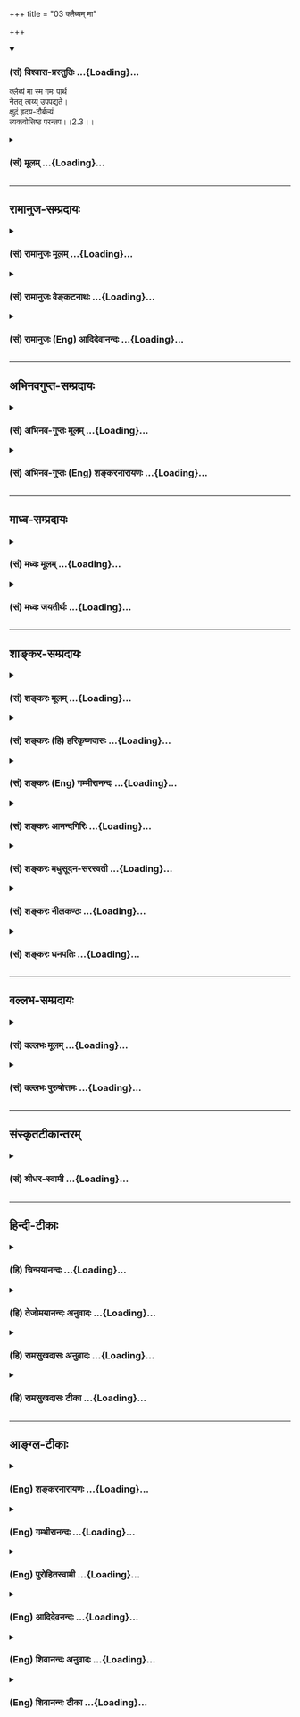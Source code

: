 +++
title = "03 क्लैब्यम् मा"

+++
<div class="js_include" newlevelforh1="3" title="(सं) विश्वास-प्रस्तुतिः" unfilled url="/purANam_vaiShNavam/mahAbhAratam/06-bhIShma-parva/03-bhagavad-gItA-parva/saMskRtam/vishvAsa-prastutiH/02_sAnkhya-yogaH_sarva-/03_klaibyam_mA.md">
<details open><summary><h3>(सं) विश्वास-प्रस्तुतिः ...{Loading}...</h3></summary>

क्लैब्यं मा स्म गमः पार्थ  
नैतत् त्वय्य् उपपद्यते।  
क्षुद्रं हृदय-दौर्बल्यं  
त्यक्त्वोत्तिष्ठ परन्तप।।2.3।।
</details>
</div>
<div class="js_include collapsed" newlevelforh1="3" title="(सं) मूलम्" unfilled url="/purANam_vaiShNavam/mahAbhAratam/06-bhIShma-parva/03-bhagavad-gItA-parva/saMskRtam/mUlam/02_sAnkhya-yogaH_sarva-/03_klaibyam_mA.md">
<details><summary><h3>(सं) मूलम् ...{Loading}...</h3></summary>

क्लैब्यं मा स्म गमः पार्थ नैतत्त्वय्युपपद्यते।  
क्षुद्रं हृदयदौर्बल्यं त्यक्त्वोत्तिष्ठ परन्तप।।2.3।।
</details>
</div>


_________________
## रामानुज-सम्प्रदायः
<div class="js_include collapsed" newlevelforh1="3" title="(सं) रामानुजः मूलम्" unfilled url="/purANam_vaiShNavam/mahAbhAratam/06-bhIShma-parva/03-bhagavad-gItA-parva/saMskRtam/rAmAnujaH/mUlam/02_sAnkhya-yogaH_sarva-/03_klaibyam_mA.md">
<details><summary><h3>(सं) रामानुजः मूलम् ...{Loading}...</h3></summary>

।।2.3।। संजय उवाच श्रीभगवानुवाच एवम् उपविष्टे पार्थे कुतः अयम् अस्थाने
समुत्थितः शोक इति आक्षिप्य तम् इमं विषमस्थं शोकम् अविद्वत्सेवितं
परलोकविरोधिनम् अकीर्तिकरम् अतिक्षुद्रं हृदयदौर्बल्यकृतं परित्यज्य
युद्धाय उत्तिष्ठ इति श्रीभगवान् उवाच।  

</details>
</div>
<div class="js_include collapsed" newlevelforh1="3" title="(सं) रामानुजः वेङ्कटनाथः" unfilled url="/purANam_vaiShNavam/mahAbhAratam/06-bhIShma-parva/03-bhagavad-gItA-parva/saMskRtam/rAmAnujaH/venkaTanAthaH/02_sAnkhya-yogaH_sarva-/03_klaibyam_mA.md">
<details><summary><h3>(सं) रामानुजः वेङ्कटनाथः ...{Loading}...</h3></summary>

।। 2.3अथ शोकापनोदनविषयो द्वितीयोऽध्याय आरभ्यते।
सञ्जयवाक्याविच्छेदेऽपिसञ्जय उवाच इति
निर्देशोऽध्यायान्तरारम्भरूपतयाऽन्योक्तिशङ्कापरिहाराय। तं तथा इत्यादि
श्लोकत्रयं व्याख्याति एवमिति। विषीदन्तम् इत्यन्तस्य
पूर्वाध्यायोक्तानुवादत्वं सूचयितुंएवमुपविष्टे पार्थे इत्युक्तम्। तथा इति
अस्थान इत्यर्थः। कृपा च आन्तरो विषादः ततः अश्रुपूर्णाकुलेक्षणं
बाह्यशोकेनाप्याविष्टमित्यर्थः। विषीदन्तं पूर्वाध्यायोक्तरीत्या विषादं
प्राप्योविष्टम्। मधुसूदनशब्देन शोकमूलरजस्तमोनिबर्हणत्वं सूचितम्। अस्थाने
इति विषमशब्दोपचरितार्थः। कश्मलमिह मूर्च्छाकल्पः शोकःशोकसंविग्नमानसः 1।47
इति प्रकृतत्वात्। प्रख्यातवंशवीर्यश्रुतादिसूचकाः अर्जुनपार्थपरन्तपेति
शब्दाः कौन्तेयत्वात्त्वयि आक्षेपकाकुगर्भा इत्यभिप्रायेणआक्षिप्य
इत्युक्तम्। कुतः शब्दश्च हेत्वाभासस्य हेतुतां प्रक्षिपन् धिक्कारगर्भः।
परान् तापयतीति परन्तपः। क्लैब्यमिह कातर्यम् तत्हृदयदौर्बल्यशब्देन
विवृतम्। पूर्वश्लोकस्थविशेषणानामप्यत्र
कातर्यत्याज्यताहेतुत्वादर्थतस्तान्यप्यत्र सङ्गमयति तमिमं
विषमस्थमित्यादिना। अतत्त्वेभ्यः आरात् दूरात् याता बुद्धिर्येषां ते
आर्याः विद्वांसः तदन्ये तु अनार्याः। अस्वर्ग्यम् इत्यत्राविशेषात्
स्वर्गशब्दः परलोकमात्रोपलक्षकः। नञश्चात्र विरोधिपरतया
स्वर्ग्यशब्दनिर्दिष्टस्वर्गहेतुविरोधित्वेऽर्थतस्तत्फलविरोधात्परलोकविरोधिनमित्युक्तम्।
क्षुद्रशब्दस्यान्न सङ्कोचकाभावेनापेक्षिकक्षुद्रविषयत्वायोगात्
महत्तरस्यार्जुनस्य तथाविधावस्थापर्यालोचनाच्च काष्ठाप्राप्तं क्षुद्रत्वं
विवक्षितमिति दर्शयितुंअतिक्षुद्रम् इत्युक्तम्। कार्ये कारणोपचार इति वा
कारणत्यागस्य कार्यत्यागार्थतया पूर्वोत्तरश्लोकफलितार्थविवक्षया
वाहृदयदौर्बल्यकृतम् इत्युक्तम् अदृढहृदयत्वकृतमित्यर्थः। परन्तप इत्यनेन
ज्ञापितं प्राकरणिकमर्थमध्याहृत्योक्तंयुद्धायोत्तिष्ठेति।  
  
  
  
  

</details>
</div>
<div class="js_include collapsed" newlevelforh1="3" title="(सं) रामानुजः (Eng) आदिदेवानन्दः" unfilled url="/purANam_vaiShNavam/mahAbhAratam/06-bhIShma-parva/03-bhagavad-gItA-parva/saMskRtam/rAmAnujaH/english/AdidevAnandaH/02_sAnkhya-yogaH_sarva-/03_klaibyam_mA.md">
<details><summary><h3>(सं) रामानुजः (Eng) आदिदेवानन्दः ...{Loading}...</h3></summary>

2.1 - 2.3 Sanjaya said - Lord said When Arjuna thus sat, the Lord,
opposing his action, said: 'What is the reason for your misplaced grief;
Arise for battle, abandoning this grief, which has arisen in a critical
situation, which can come only in men of wrong understanding, which is
an obstacle for reaching heaven, which does not confer fame on you,
which is very mean, and which is caused by faint-heartedness.

</details>
</div>


_________________
## अभिनवगुप्त-सम्प्रदायः
<div class="js_include collapsed" newlevelforh1="3" title="(सं) अभिनव-गुप्तः मूलम्" unfilled url="/purANam_vaiShNavam/mahAbhAratam/06-bhIShma-parva/03-bhagavad-gItA-parva/saMskRtam/abhinava-guptaH/mUlam/02_sAnkhya-yogaH_sarva-/03_klaibyam_mA.md">
<details><summary><h3>(सं) अभिनव-गुप्तः मूलम् ...{Loading}...</h3></summary>

।।2.3।। No commentary.  

</details>
</div>
<div class="js_include collapsed" newlevelforh1="3" title="(सं) अभिनव-गुप्तः (Eng) शङ्करनारायणः" unfilled url="/purANam_vaiShNavam/mahAbhAratam/06-bhIShma-parva/03-bhagavad-gItA-parva/saMskRtam/abhinava-guptaH/english/shankaranArAyaNaH/02_sAnkhya-yogaH_sarva-/03_klaibyam_mA.md">
<details><summary><h3>(सं) अभिनव-गुप्तः (Eng) शङ्करनारायणः ...{Loading}...</h3></summary>

2.3 Sri Abhinavagupta did not comment upon this sloka.

</details>
</div>


_________________
## माध्व-सम्प्रदायः
<div class="js_include collapsed" newlevelforh1="3" title="(सं) मध्वः मूलम्" unfilled url="/purANam_vaiShNavam/mahAbhAratam/06-bhIShma-parva/03-bhagavad-gItA-parva/saMskRtam/madhvaH/mUlam/02_sAnkhya-yogaH_sarva-/03_klaibyam_mA.md">
<details><summary><h3>(सं) मध्वः मूलम् ...{Loading}...</h3></summary>

।।2.3।। Sri Madhvacharya did not comment on this sloka. The commentary
starts from 2.11.  
  

</details>
</div>
<div class="js_include collapsed" newlevelforh1="3" title="(सं) मध्वः जयतीर्थः" unfilled url="/purANam_vaiShNavam/mahAbhAratam/06-bhIShma-parva/03-bhagavad-gItA-parva/saMskRtam/madhvaH/jayatIrthaH/02_sAnkhya-yogaH_sarva-/03_klaibyam_mA.md">
<details><summary><h3>(सं) मध्वः जयतीर्थः ...{Loading}...</h3></summary>

।।2.3।। Sri Jayatirtha did not comment on this sloka. The commentary
starts from 2.11.  
  

</details>
</div>


_________________
## शाङ्कर-सम्प्रदायः
<div class="js_include collapsed" newlevelforh1="3" title="(सं) शङ्करः मूलम्" unfilled url="/purANam_vaiShNavam/mahAbhAratam/06-bhIShma-parva/03-bhagavad-gItA-parva/saMskRtam/shankaraH/mUlam/02_sAnkhya-yogaH_sarva-/03_klaibyam_mA.md">
<details><summary><h3>(सं) शङ्करः मूलम् ...{Loading}...</h3></summary>

2.3 Sri Sankaracharya did not comment on this sloka. The commentary
starts from 2.10.  
  

</details>
</div>
<div class="js_include collapsed" newlevelforh1="3" title="(सं) शङ्करः (हि) हरिकृष्णदासः" unfilled url="/purANam_vaiShNavam/mahAbhAratam/06-bhIShma-parva/03-bhagavad-gItA-parva/saMskRtam/shankaraH/hindI/harikRShNadAsaH/02_sAnkhya-yogaH_sarva-/03_klaibyam_mA.md">
<details><summary><h3>(सं) शङ्करः (हि) हरिकृष्णदासः ...{Loading}...</h3></summary>

।।2.3।। No such translation is available. Translation starts from 2.10  
  

</details>
</div>
<div class="js_include collapsed" newlevelforh1="3" title="(सं) शङ्करः (Eng) गम्भीरानन्दः" unfilled url="/purANam_vaiShNavam/mahAbhAratam/06-bhIShma-parva/03-bhagavad-gItA-parva/saMskRtam/shankaraH/english/gambhIrAnandaH/02_sAnkhya-yogaH_sarva-/03_klaibyam_mA.md">
<details><summary><h3>(सं) शङ्करः (Eng) गम्भीरानन्दः ...{Loading}...</h3></summary>

2.3 Sri Sankaracharya did not comment on this sloka. The commentary
starts from 2.10.

</details>
</div>
<div class="js_include collapsed" newlevelforh1="3" title="(सं) शङ्करः आनन्दगिरिः" unfilled url="/purANam_vaiShNavam/mahAbhAratam/06-bhIShma-parva/03-bhagavad-gItA-parva/saMskRtam/shankaraH/AnandagiriH/02_sAnkhya-yogaH_sarva-/03_klaibyam_mA.md">
<details><summary><h3>(सं) शङ्करः आनन्दगिरिः ...{Loading}...</h3></summary>

।।2.3।। पुनरपि भगवार्जुनं प्रत्याह **क्लैब्यमिति।** क्लैब्यं
क्लीबभावमधैर्यं मा स्म गमः मा गाः। हे पार्थ पृथातनय नहि त्वयि
महेश्वरेणापि कृताहवे प्रख्यातपौरुषे महामहिमन्येतदुपपद्यते। क्षुद्रं
क्षुद्रत्वकारणं हृदयदौर्बल्यं मनसो दुर्बलत्वमधैर्यं त्यक्त्वोत्तिष्ठ
युद्धायोपक्रमं कुरु। हे परंतप परं शत्रुं तापयतीति तथा संबोध्यते।  

</details>
</div>
<div class="js_include collapsed" newlevelforh1="3" title="(सं) शङ्करः मधुसूदन-सरस्वती" unfilled url="/purANam_vaiShNavam/mahAbhAratam/06-bhIShma-parva/03-bhagavad-gItA-parva/saMskRtam/shankaraH/madhusUdana-sarasvatI/02_sAnkhya-yogaH_sarva-/03_klaibyam_mA.md">
<details><summary><h3>(सं) शङ्करः मधुसूदन-सरस्वती ...{Loading}...</h3></summary>

।।2.3।। ननु बन्धुसेनावेक्षणजातेनाधैर्येण धनुरपि धारयितुमशक्नुवता मया किं
कर्तुं शक्यमित्यत आह क्लैब्यं क्लीबभावमधैर्यमोजस्तेजआदिभङ्गरूपं मा स्म
गमः मा गाः। हे पार्थ पृथातनय पृथया देवप्रसादलब्धे तत्तनयमात्रे
वीर्यातिशयस्य प्रसिद्धत्वात्पृथातनयत्वेन क्लैब्यायोग्य इत्यर्थः।
अर्जुनत्वेनापि तदयोग्यत्वमाह नैतदिति। त्वय्यर्जुने साक्षान्महेश्वरेणापि
सह कृताहवे प्रख्यातमहाप्रभावे नोपपद्यते न युज्यते।
एतत्क्लैब्यमित्यसाधारण्येन तदयोग्यत्वनिर्देशः। ननुनच शक्नोम्यवस्थातुं
भ्रमतीव च मे मनः इति पूर्वमेव मयोक्तभित्याशङ्क्याह क्षुद्रमिति।
हृदयदौर्बल्यं मनसो भ्रमणादिरूपमधैर्यं क्षुद्रत्वकारणत्वात्क्षुद्रं
सुनिरसनं वा त्यक्त्वा विवेकेनापनीय उत्तिष्ठ युद्धाय सज्जो भव। हे परंतप
परं शत्रुं तापयतीति तथा संबोध्यते। हेतुगर्भम्।  

</details>
</div>
<div class="js_include collapsed" newlevelforh1="3" title="(सं) शङ्करः नीलकण्ठः" unfilled url="/purANam_vaiShNavam/mahAbhAratam/06-bhIShma-parva/03-bhagavad-gItA-parva/saMskRtam/shankaraH/nIlakaNThaH/02_sAnkhya-yogaH_sarva-/03_klaibyam_mA.md">
<details><summary><h3>(सं) शङ्करः नीलकण्ठः ...{Loading}...</h3></summary>

।।2.3।। तदेवाह **क्लैब्यमिति।** क्लैब्यं निर्वीर्यत्वंन च
शक्नोम्यवस्थातुम् इत्युक्तरूपं मा गाः। नैतत् त्वयि महादेवप्रतिभटे
युक्तम्। अतः क्षुद्रं तुच्छं हृदयकृतमेव तव दौर्बल्यं न तु
शक्तिसहायाद्यभावकृतं तत्त्यक्त्वा उत्तिष्ठ युद्धाय। परंतप शत्रुतापन।  

</details>
</div>
<div class="js_include collapsed" newlevelforh1="3" title="(सं) शङ्करः धनपतिः" unfilled url="/purANam_vaiShNavam/mahAbhAratam/06-bhIShma-parva/03-bhagavad-gItA-parva/saMskRtam/shankaraH/dhanapatiH/02_sAnkhya-yogaH_sarva-/03_klaibyam_mA.md">
<details><summary><h3>(सं) शङ्करः धनपतिः ...{Loading}...</h3></summary>

।।2.3।। एवं श्रुत्वापि क्लैब्यमत्यजन्तमर्जुनं पुनराह क्लैब्यमिति।
क्लैब्यंदृष्ट्वेमं स्वजनं कृष्णं इत्यादिना प्रदर्शितमधैर्यं मा स्म गमः
मा गाः। नैवाङ्गीकुर्वित्यर्थः। यत एतत्क्लैब्यं त्वयि
प्रथितप्रभावेऽर्जुने नोपपद्यते उपपन्नं न भवति। तस्मात्क्षुद्रं
क्षुद्रताया लधुतायाः संपादकं हृदयस्य दौर्बल्यं दुर्बलभावं निर्वीर्यत्वं
त्यक्त्वोत्तिष्ठ युद्धायोद्युक्तो भव। मत्पितृष्वसृपृथातनये त्वयि
मत्स्वभाव उचित इति ध्वनयन्नाह **हे पार्थेति।** पृथया देवप्रसादलब्धे
तत्तनयमात्रे त्वयि वीर्यातिशयस्य प्रसिद्धत्वात्। पृथातनयत्वेन त्वं
क्लैब्यायोग्य इति केचित्। शत्रूंस्तापय न स्वजनान्स्वहितकर्तॄनिति
कथयितुं परंतपेति।  

</details>
</div>


_________________
## वल्लभ-सम्प्रदायः
<div class="js_include collapsed" newlevelforh1="3" title="(सं) वल्लभः मूलम्" unfilled url="/purANam_vaiShNavam/mahAbhAratam/06-bhIShma-parva/03-bhagavad-gItA-parva/saMskRtam/vallabhaH/mUlam/02_sAnkhya-yogaH_sarva-/03_klaibyam_mA.md">
<details><summary><h3>(सं) वल्लभः मूलम् ...{Loading}...</h3></summary>

।।2.2 2.3।। मोहमधुहन्ता वाक्यं वक्ष्यमाणमुवाच कुतस्त्वेति। विषमे सङ्कटे
हे अर्जुन शुद्धस्वरूप कुत इदं च कश्मलं समुपस्थितम्।  

</details>
</div>
<div class="js_include collapsed" newlevelforh1="3" title="(सं) वल्लभः पुरुषोत्तमः" unfilled url="/purANam_vaiShNavam/mahAbhAratam/06-bhIShma-parva/03-bhagavad-gItA-parva/saMskRtam/vallabhaH/puruShottamaH/02_sAnkhya-yogaH_sarva-/03_klaibyam_mA.md">
<details><summary><h3>(सं) वल्लभः पुरुषोत्तमः ...{Loading}...</h3></summary>

  
  
।।2.3।। अयं धर्मस्तव नोचित इत्याह हे पार्थ क्षत्ति्रयकुलोद्भव क्लैब्यं
नपुंसकधर्मकातर्यं मा स्म गमः मा प्राप्नुहि। एतत् त्वयि न उपपद्यते।
क्षुद्रं तुच्छं अक्षुद्रे न स्यात्। हे परन्तप शत्रुतापन हृदयदौर्बल्यं
त्यक्त्वा उत्तिष्ठ सावधानो भव युद्धायेति शेषः।  
  
  
  

</details>
</div>


_________________
## संस्कृतटीकान्तरम्
<div class="js_include collapsed" newlevelforh1="3" title="(सं) श्रीधर-स्वामी" unfilled url="/purANam_vaiShNavam/mahAbhAratam/06-bhIShma-parva/03-bhagavad-gItA-parva/saMskRtam/shrIdhara-svAmI/02_sAnkhya-yogaH_sarva-/03_klaibyam_mA.md">
<details><summary><h3>(सं) श्रीधर-स्वामी ...{Loading}...</h3></summary>

।।2.3।। तस्मात् **क्लैब्यमिति।** हे पार्थ क्लैब्यं कातर्यं मा स्म गमः न
प्राप्नुहि। यतस्त्वय्येतन्नोपपद्यते योग्यं न भवति। क्षुद्रं तुच्छं
हृदयदौर्बल्यं कातर्यं त्यक्त्वा युद्धायोत्तिष्ठ। हे परन्तप शत्रुतापन।  

</details>
</div>


_________________
## हिन्दी-टीकाः
<div class="js_include collapsed" newlevelforh1="3" title="(हि) चिन्मयानन्दः" unfilled url="/purANam_vaiShNavam/mahAbhAratam/06-bhIShma-parva/03-bhagavad-gItA-parva/hindI/chinmayAnandaH/02_sAnkhya-yogaH_sarva-/03_klaibyam_mA.md">
<details><summary><h3>(हि) चिन्मयानन्दः ...{Loading}...</h3></summary>

।।2.3।। भगवान् श्रीकृष्ण जो अब तक मौन खड़े थे अब प्रभावशाली शब्दों
द्वारा शोकाकुल अर्जुन की कटु र्भत्सना करते हैं। उनके प्रत्येक शब्द का
आघात कृपाण के समान तीक्ष्ण है जो किसी भी व्यक्ति को परास्त करने के लिये
पर्याप्त है। क्लैब्य का अर्थ है नपुंसकता। यहाँ इस शब्द से तात्पर्य मन की
उस स्थिति से है जिसमें व्यक्ति न तो एक पुरुष के समान परिस्थिति का सामना
करने का साहस अपने में कर पाता है और न ही एक कोमल भावों वाली लज्जालु
स्त्री के समान निराश होकर बैठा रह सकता है। आजकल की भाषा में किसी व्यक्ति
के इस प्रकार के व्यवहार में उसके मित्र आश्चर्य प्रकट करते हुए कहते हैं
कि यह आदमी स्त्री है या पुरुष अर्जुन की भी स्थित राजदरबार के उन नपुंसक
व्यक्तियों के समान हो रही थी जो देखने में पुरुष जैसे होकर स्त्री वेष
धारण करते थे। पुरुष के समान बोलते लेकिन मन में स्त्री जैसे भावुक होते
शरीर से समर्थ किन्तु मन से दुर्बल रहते थे।  
अब तक श्रीकृष्ण मौन थे उनका गम्भीर मौन अर्थपूर्ण था। अर्जुन मोहावस्था
में युद्ध न करने का निर्णय लेकर अपने पक्ष में अनेक तर्क भी प्रस्तुत कर
रहा था। श्रीकृष्ण जानते थे कि पहले ऐसी स्थिति में अर्जुन का विरोध करना
व्यर्थ था। परन्तु अब उसके नेत्रों में अश्रु देखकर वे समझ गये कि उसका
संभ्रम अपनी चरम सीमा पर पहुँच गया है।  
भक्ति परम्परा में यह सही ही विश्वास किया जाता है कि जब तक हम अपने को
बुद्धिमान समझकर तर्क करते रहते हैं तब तक भगवान् पूर्णतया मौन धारण किये
हुए अनसुना करते रहते हैं किन्तु ज्ञान के अहंकार को त्यागकर और भक्ति भाव
से विह्वल होकर अश्रुपूरित नेत्रों से उनकी शरण में चले जाने पर करुणासागर
भगवान् अपने भक्त को अज्ञान के अंधकार से निकालकर ज्ञान के प्रकाश की ओर
मार्गदर्शन करने के लिये उसके पास बिना बुलाये तुरन्त पहुँचते हैं। इस
भावनापूर्ण स्थिति में जीव को ईश्वर के मार्गदर्शन और सहायता की आवश्यकता
होती है।  
ईश्वर की कृपा को प्राप्त कर भक्त का अन्तकरण निर्मल होकर आनन्द से
परिपूर्ण हो जाता है जो स्वप्रकाशस्वरूप चैतन्य के साक्षात् अनुभव के लिये
अत्यन्त आवश्यक है। इस स्वीकृत तथ्य के अनुसार तथा जो भक्तों का भी अनुभव
है गीता में हम देखते हैं कि जैसे ही भगवान ने बोलना प्रारम्भ किया वैसे ही
विद्युत के समान उनके प्रज्ज्वलित शब्द अर्जुन के मन पर पड़े जिससे वह अपनी
गलत धारणाओं के कारण अत्यन्त लज्जित हुआ।  
सहानुभूति के कोमल शब्द अर्जुन के निराश मन को उत्साहित नहीं कर सकते थे।
अत व्यंग्य के अम्ल में डुबोये हुये तीक्ष्ण बाण के समान वचनों से अर्जुन
को उत्तेजित करते हुये अंत में भगवान् कहते हैं उठो और कर्म करो।  

</details>
</div>
<div class="js_include collapsed" newlevelforh1="3" title="(हि) तेजोमयानन्दः अनुवादः" unfilled url="/purANam_vaiShNavam/mahAbhAratam/06-bhIShma-parva/03-bhagavad-gItA-parva/hindI/tejomayAnandaH/anuvAdaH/02_sAnkhya-yogaH_sarva-/03_klaibyam_mA.md">
<details><summary><h3>(हि) तेजोमयानन्दः अनुवादः ...{Loading}...</h3></summary>

।।2.3।। हे पार्थ क्लीव (कायर) मत बनो। यह तुम्हारे लिये अशोभनीय है, हे !
परंतप हृदय की क्षुद्र दुर्बलता को त्यागकर खड़े हो जाओ।।

</details>
</div>
<div class="js_include collapsed" newlevelforh1="3" title="(हि) रामसुखदासः अनुवादः" unfilled url="/purANam_vaiShNavam/mahAbhAratam/06-bhIShma-parva/03-bhagavad-gItA-parva/hindI/rAmasukhadAsaH/anuvAdaH/02_sAnkhya-yogaH_sarva-/03_klaibyam_mA.md">
<details><summary><h3>(हि) रामसुखदासः अनुवादः ...{Loading}...</h3></summary>

।।2.3।। हे पृथानन्दन अर्जुन ! इस नपुंसकताको मत प्राप्त हो; क्योंकि
तुम्हारेमें यह उचित नहीं है। हे परंतप ! हृदयकी इस तुच्छ दुर्बलताका त्याग
करके युद्धके लिये खड़े हो जाओ।

</details>
</div>
<div class="js_include collapsed" newlevelforh1="3" title="(हि) रामसुखदासः टीका" unfilled url="/purANam_vaiShNavam/mahAbhAratam/06-bhIShma-parva/03-bhagavad-gItA-parva/hindI/rAmasukhadAsaH/TIkA/02_sAnkhya-yogaH_sarva-/03_klaibyam_mA.md">
<details><summary><h3>(हि) रामसुखदासः टीका ...{Loading}...</h3></summary>

2.3।।***व्याख्या --*'पार्थ'--****(टिप्पणी प₀ 39.1)** माता
पृथा-(कुन्ती-) के सन्देशकी याद दिलाकर अर्जुनके अन्तःकरणमें क्षत्रियोचित
वीरताका भाव जाग्रत् करनेके लिये भगवान् अर्जुनको **पार्थ** नामसे
सम्बोधित करते हैं   
(टिप्पणी प₀ 39.2)**। तात्पर्य है कि अपनेमें कायरता लाकर तुम्हें माताकी
आज्ञाका उल्लंघन नहीं करना चाहिये।**  
**'क्लैब्यं मा स्म गमः'--**अर्जुन कायरताके कारण युद्ध करनेमें अधर्म और
युद्ध न करनेमें धर्म मान रहे थे। अतः अर्जुनको चेतानेके लिये भगवान् कहते
हैं कि युद्ध न करना धर्मकी बात नहीं है, यह तो नपुंसकता (हिजड़ापन) है।
इसलिये तुम इस नपुंसकताको छोड़ दो।  
**'नैतत्त्वय्युपपद्यते'--**तुम्हारेमें यह हिजड़ापन नहीं आना चाहिये था;
क्योंकि तुम कुन्ती-जैसी वीर क्षत्राणी माताके पुत्र हो और स्वयं भी शूरवीर
हो। तात्पर्य है कि जन्मसे और अपनी प्रकृतिसे भी यह नपुंसकता तुम्हारेमें
सर्वथा अनुचित है।  
**'परंतप'--**तुम स्वयं **'परंतप'** हो अर्थात् शत्रुओंको तपानेवाले,
भगानेवाले हो, तो क्या तुम इस समय युद्धसे विमुख होकर अपने शत्रुओंको
हर्षित करोगे;  
  
  
**'क्षुद्रं हृदयदौर्बल्यं त्यक्त्वोत्तिष्ठ'--**यहाँ **'क्षुद्रम्'**
पदके दो अर्थ होते हैं--(1) यह हृदयकी दुर्बलता तुच्छताको प्राप्त
करानेवाली है अर्थात् मुक्ति, स्वर्ग अथवा कीर्तिको देनेवाली नहीं है। अगर
तुम इस तुच्छताका त्याग नहीं करोगे तो स्वयं तुच्छ हो जाओगे; और (2) यह
हृदयकी दुर्बलता तुच्छ चीज है। तुम्हारे-जैसे शूरवीरके लिये ऐसी तुच्छ
चीजका त्याग करना कोई कठिन काम नहीं है।  
तुम जो ऐसा मानते हो कि मैं धर्मात्मा हूँ और युद्धरूपी पाप नहीं करना
चाहता, तो यह तुम्हारे हृदयकी दुर्बलता है कमजोरी है। इसका त्याग करके तुम
युद्धके लिये खड़े हो जाओ अर्थात् अपने प्राप्त कर्तव्यका पालन करो।  
यहाँ अर्जुनके सामने युद्धरूप कर्तव्य-कर्म है। इसलिये भगवान् कहते हैं कि
'उठो, खड़े हो जाओ और युद्धरूप कर्तव्यका पालन करो'। भगवान्के मनमें
अर्जुनके कर्तव्यके विषयमें जरा-सा भी सन्देह नहीं है। वे जानते हैं कि सभी
दृष्टियोंसे अर्जुनके लिये युद्ध करना ही कर्तव्य है। अतः अर्जुनकी थोथी
युक्तियोंकी परवाह न करके उनको अपने कर्तव्यका पालन करनेके लिये चट आज्ञा
देते हैं कि पूरी तैयारीके साथ युद्ध करनेके लिये खड़े हो जाओ।  
  
  
***सम्बन्ध--***पहले अध्यायमें अर्जुनने युद्ध न करनेके विषयमें बहुतसी
युक्तियाँ (दलीलें) दी थीं। उन युक्तियोंका कुछ भी आदर न करके भगवान्ने
एकाएक अर्जुनको कायरतारूप दोषके लिये जोरसे फटकारा और युद्धके लिये खड़े हो
जानेकी आज्ञा दे दी। इस बातको लेकर अर्जुन भी अपनी युक्तियोंका समाधान न
पाकर एकाएक उत्तेजित होकर बोल उठे--

</details>
</div>


_________________
## आङ्ग्ल-टीकाः
<div class="js_include collapsed" newlevelforh1="3" title="(Eng) शङ्करनारायणः" unfilled url="/purANam_vaiShNavam/mahAbhAratam/06-bhIShma-parva/03-bhagavad-gItA-parva/english/shankaranArAyaNaH/02_sAnkhya-yogaH_sarva-/03_klaibyam_mA.md">
<details><summary><h3>(Eng) शङ्करनारायणः ...{Loading}...</h3></summary>

2.3. Stoop not to unmanliness, O son of Kunti ! It does not befit you.
Shirking off the petty weakness of heart, arise, O scorcher of the foes
!

</details>
</div>
<div class="js_include collapsed" newlevelforh1="3" title="(Eng) गम्भीरानन्दः" unfilled url="/purANam_vaiShNavam/mahAbhAratam/06-bhIShma-parva/03-bhagavad-gItA-parva/english/gambhIrAnandaH/02_sAnkhya-yogaH_sarva-/03_klaibyam_mA.md">
<details><summary><h3>(Eng) गम्भीरानन्दः ...{Loading}...</h3></summary>

2.3 O Partha, yield not to unmanliness. This does not befit you. O
scorcher of foes, arise, giving up the petty weakness of the heart.

</details>
</div>
<div class="js_include collapsed" newlevelforh1="3" title="(Eng) पुरोहितस्वामी" unfilled url="/purANam_vaiShNavam/mahAbhAratam/06-bhIShma-parva/03-bhagavad-gItA-parva/english/purohitasvAmI/02_sAnkhya-yogaH_sarva-/03_klaibyam_mA.md">
<details><summary><h3>(Eng) पुरोहितस्वामी ...{Loading}...</h3></summary>

2.3 O Arjuna! Why give way to unmanliness; O thou who art the terror of
thine enemies! Shake off such shameful effeminacy, make ready to act!

</details>
</div>
<div class="js_include collapsed" newlevelforh1="3" title="(Eng) आदिदेवनन्दः" unfilled url="/purANam_vaiShNavam/mahAbhAratam/06-bhIShma-parva/03-bhagavad-gItA-parva/english/AdidevanandaH/02_sAnkhya-yogaH_sarva-/03_klaibyam_mA.md">
<details><summary><h3>(Eng) आदिदेवनन्दः ...{Loading}...</h3></summary>

2.3 Yield not to unmanliness, O Arjuna, it does not become you. Shake
off this base faint-heartedness and arise, O scorcher of foes!

</details>
</div>
<div class="js_include collapsed" newlevelforh1="3" title="(Eng) शिवानन्दः अनुवादः" unfilled url="/purANam_vaiShNavam/mahAbhAratam/06-bhIShma-parva/03-bhagavad-gItA-parva/english/shivAnandaH/anuvAdaH/02_sAnkhya-yogaH_sarva-/03_klaibyam_mA.md">
<details><summary><h3>(Eng) शिवानन्दः अनुवादः ...{Loading}...</h3></summary>

2.3 Yield not to impotence, O Arjuna, son of Pritha. It does not befit
thee. Cast off this mean weakness of the heart! Stand up, O scorcher of
the foes!

</details>
</div>
<div class="js_include collapsed" newlevelforh1="3" title="(Eng) शिवानन्दः टीका" unfilled url="/purANam_vaiShNavam/mahAbhAratam/06-bhIShma-parva/03-bhagavad-gItA-parva/english/shivAnandaH/TIkA/02_sAnkhya-yogaH_sarva-/03_klaibyam_mA.md">
<details><summary><h3>(Eng) शिवानन्दः टीका ...{Loading}...</h3></summary>

2.3 क्लैब्यम् impotence; मा स्म गमः do not get; पार्थ O Partha; न not;
एतत् this; त्वयि in thee; उपपद्यते is fitting; क्षुद्रम् mean;
हृदयदौर्बल्यम् weakness of the heart; त्यक्त्वा having abandoned;
उत्तिष्ठ stand up; परन्तप O scorcher of the foes.No commentary.

</details>
</div>
